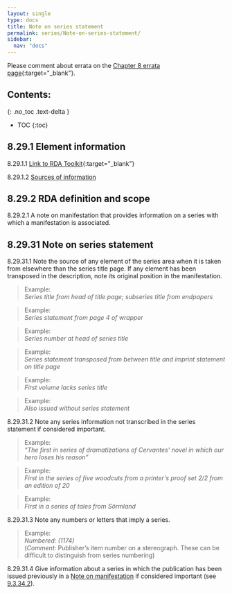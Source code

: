 ```yaml
---
layout: single
type: docs
title: Note on series statement
permalink: series/Note-on-series-statement/
sidebar:
  nav: "docs"
---
```


Please comment about errata on the [Chapter 8 errata page](https://docs.google.com/document/d/1-ZWQGu_ouVQ7UluDNDk86hr2_aBqsUzI6Re9MU3KVqo/edit#heading=h.cur5d4v2921o){:target="_blank"}.

## Contents:
{: .no_toc .text-delta }

- TOC
{:toc}

## 8.29.1 Element information

<a name="8.29.1.1">8.29.1.1</a> [Link to RDA Toolkit](https://beta.rdatoolkit.org/Content/Index?externalId=en-US_ala-ec428639-be29-3981-88e6-654cb35bbd9c){:target="_blank"}

<a name="8.29.1.2">8.29.1.2</a> [Sources of information](/DCRMR/series/)

## 8.29.2 RDA definition and scope

<a name="8.29.2.1">8.29.2.1</a> A note on manifestation that provides information on a series with which a manifestation is associated.

## 8.29.31 Note on series statement

<a name="8.29.31.1">8.29.31.1</a> Note the source of any element of the series area when it is taken from elsewhere than the series title page. If any element has been transposed in the description, note its original position in the manifestation. 

>Example:    
><CITE>Series title from head of title page; subseries title from endpapers</CITE>  

>Example:    
><CITE>Series statement from page 4 of wrapper</CITE>  

>Example:    
><CITE>Series number at head of series title</CITE>  

>Example:    
><CITE>Series statement transposed from between title and imprint statement on title page</CITE>  

>Example:    
><CITE>First volume lacks series title</CITE>  

>Example:    
><CITE>Also issued without series statement</CITE>  

<a name="8.29.31.2">8.29.31.2</a> Note any series information not transcribed in the series statement if considered important.

>Example:    
><CITE>“The first in series of dramatizations of Cervantes' novel in which our hero loses his reason”</CITE>  

>Example:    
><CITE>First in the series of five woodcuts from a printer's proof set 2/2 from an edition of 20</CITE>   

>Example:    
><CITE>First in a series of tales from Sörmland</CITE>  

<a name="8.29.31.3">8.29.31.3</a> Note any numbers or letters that imply a series.

>Example:    
><CITE>Numbered: (1174)</CITE>    
>(*Comment*: Publisher’s item number on a stereograph. These can be difficult to distinguish from series numbering)  

<a name="8.29.31.4">8.29.31.4</a> Give information about a series in which the publication has been issued previously in a [Note on manifestation](/DCRMR/additional-notes/Note-on-manifestation/) if considered important (see [9.3.34.2](/DCRMR/additional-notes/Note-on-manifestation/#9.3.34.2)).
